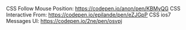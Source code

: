 CSS Follow Mouse Position: https://codepen.io/anon/pen/KBMyQG
CSS Interactive From: https://codepen.io/epilande/pen/eZJGpP
CSS ios7 Messages UI: https://codepen.io/2ne/pen/osvpj
